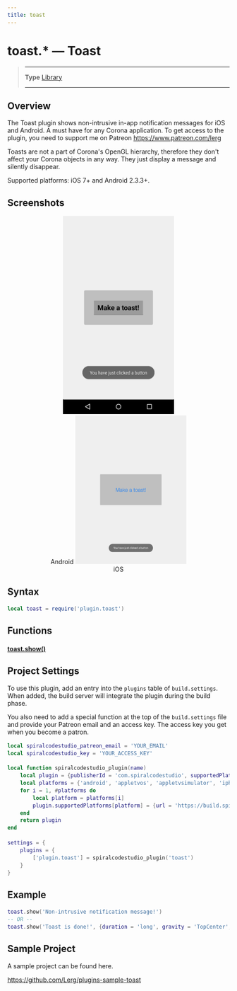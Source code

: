 ```yaml
---
title: toast
---
```

# toast.* &mdash; Toast

> --------------------- ------------------------------------------------------------------------------------------
> __Type__              [Library](https://docs.coronalabs.com/api/type/library.html)
> --------------------- ------------------------------------------------------------------------------------------

## Overview

The Toast plugin shows non-intrusive in-app notification messages for iOS and Android. A must have for any Corona application.
To get access to the plugin, you need to support me on Patreon https://www.patreon.com/lerg

Toasts are not a part of Corona's OpenGL hierarchy, therefore they don't affect your Corona objects in any way. They just display a message and silently disappear.

Supported platforms: iOS 7+ and Android 2.3.3+.

## Screenshots

<center>
<img src="/images/toast/android.png" alt="Android" width="50%">
<br>Android

<img src="/images/toast/ios.png" alt="iOS" width="50%">
<br>iOS
</center>

## Syntax
```lua
local toast = require('plugin.toast')
```
## Functions

#### [toast.show()](/plugin/toast/show)

## Project Settings

To use this plugin, add an entry into the `plugins` table of `build.settings`. When added, the build server will integrate the plugin during the build phase.

You also need to add a special function at the top of the `build.settings` file and provide your Patreon email and an access key. The access key you get when you become a patron.

```lua
local spiralcodestudio_patreon_email = 'YOUR_EMAIL'
local spiralcodestudio_key = 'YOUR_ACCESS_KEY'

local function spiralcodestudio_plugin(name)
	local plugin = {publisherId = 'com.spiralcodestudio', supportedPlatforms = {}}
	local platforms = {'android', 'appletvos', 'appletvsimulator', 'iphone', 'iphone-sim', 'mac-sim', 'win32-sim'}
	for i = 1, #platforms do
		local platform = platforms[i]
		plugin.supportedPlatforms[platform] = {url = 'https://build.spiralcodestudio.com/' .. spiralcodestudio_patreon_email .. '/' .. spiralcodestudio_key .. '/solar2d/' .. name .. '_' .. platform .. '.tgz'}
	end
	return plugin
end

settings = {
	plugins = {
		['plugin.toast'] = spiralcodestudio_plugin('toast')
	}
}
```

## Example

```lua
toast.show('Non-intrusive notification message!')
-- OR --
toast.show('Toast is done!', {duration = 'long', gravity = 'TopCenter', offset = {0, 128}})
```

## Sample Project

A sample project can be found here.

https://github.com/Lerg/plugins-sample-toast